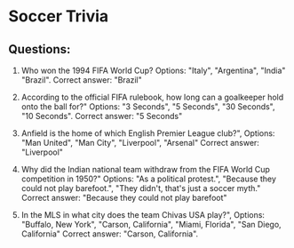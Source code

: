 # Soccer Trivia
## Questions:
1. Who won the 1994 FIFA World Cup?
   Options: "Italy", "Argentina", "India" "Brazil".
   Correct answer: "Brazil"

2. According to the official FIFA rulebook, how long can         a goalkeeper hold onto the ball for?"
   Options: "3 Seconds", "5 Seconds", "30 Seconds", "10 Seconds".
      Correct answer: "5 Seconds"

3. Anfield is the home of which English Premier League club?",
   Options: "Man United", "Man City", "Liverpool", "Arsenal"
   Correct answer: "Liverpool"

4. Why did the Indian national team withdraw from the FIFA       World Cup competition in 1950?"
   Options: "As a political protest.", "Because they could not play barefoot.",
   "They didn't, that's just a soccer myth."
   Correct answer: "Because they could not play barefoot"

5. In the MLS in what city does the team Chivas USA play?",
  Options: "Buffalo, New York", "Carson, California", "Miami, Florida", "San Diego, California"
  Correct answer: "Carson, California".

  
